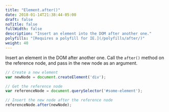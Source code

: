 ```yaml
---
title: "Element.after()"
date: 2018-01-14T21:38:44-05:00
draft: false
noTitle: false
fullWidth: false
description: "Insert an element into the DOM after another one."
polyfills: "[Requires a polyfill for IE.](/polyfills/after/)"
weight: 40
---
```


Insert an element in the DOM after another one. Call the `after()` method on the reference node, and pass in the new node as an argument.

```javascript
// Create a new element
var newNode = document.createElement('div');

// Get the reference node
var referenceNode = document.querySelector('#some-element');

// Insert the new node after the reference node
referenceNode.after(newNode);
```
